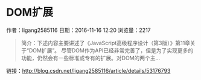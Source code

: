 # DOM扩展
作者：ligang2585116
日期：2016-11-16 12:20
浏览量：2217
> 简介：下述内容主要讲述了《JavaScript高级程序设计（第3版）》第11章关于“DOM扩展”。
尽管DOM作为API已经非常完善了，但是为了实现更多的功能，仍然会有一些标准或专有的扩展。对DOM的两个主...

 链接：http://blog.csdn.net/ligang2585116/article/details/53176793
